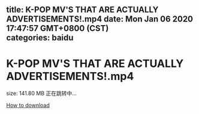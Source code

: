 
title: K-POP MV'S THAT ARE ACTUALLY ADVERTISEMENTS!.mp4
date: Mon Jan 06 2020 17:47:57 GMT+0800 (CST)    
categories: baidu
---

# K-POP MV'S THAT ARE ACTUALLY ADVERTISEMENTS!.mp4
size: 141.80 MB
 正在跳转中...
 

[How to download](https://bpcam.bemobtrk.com/go/2ceec3aa-1ca2-46d6-b9ff-aaa5c184517c?jno=3225)